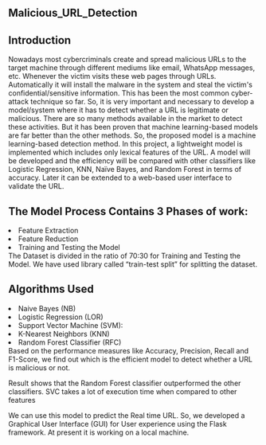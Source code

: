 <h2>Malicious_URL_Detection</h2>
<h2>Introduction</h2>
Nowadays most cybercriminals create and spread malicious URLs to the target machine through different mediums like email, WhatsApp messages, etc. 
Whenever the victim visits these web pages through URLs. Automatically it will install the malware in the system and steal the victim's confidential/sensitive information. 
This has been the most common cyber-attack technique so far. So, it is very important and necessary to develop a model/system where it has to detect whether a URL is legitimate or malicious. 
There are so many methods available in the market to detect these activities. But it has been proven that machine learning-based models are far better than the other methods.
So, the proposed model is a machine learning-based detection method. In this project, a lightweight model is implemented which includes only lexical features of the URL.
A model will be developed and the efficiency will be compared with other classifiers like Logistic Regression, KNN, Naïve Bayes, and Random Forest in terms of accuracy.
Later it can be extended to a web-based user interface to validate the URL.
<h2>The Model Process Contains 3 Phases of work: </h2>
<li>Feature Extraction</li>
<li>Feature Reduction </li>
<li>Training and Testing the Model</li>
The Dataset is divided in the ratio of 70:30 for Training and Testing the Model. We have used library called “train-test split” for splitting the dataset. 
<h2>Algorithms Used</h2>
<li>Naive Bayes (NB)</li>
<li>Logistic Regression (LOR)</li>
<li>Support Vector Machine (SVM): </li>
<li>K-Nearest Neighbors (KNN)</li>
<li>Random Forest Classifier (RFC)</li>
Based on the performance measures like Accuracy, Precision, Recall and F1-Score, we find out which is the efficient model to detect whether a URL is malicious or not.

Result shows that the Random Forest classifier outperformed the other classifiers. SVC takes a lot of execution time when compared to other features

We can use this model to predict the Real time URL. So, we developed a Graphical User Interface (GUI) for User experience using the Flask framework. At present it is working on a local machine. 
